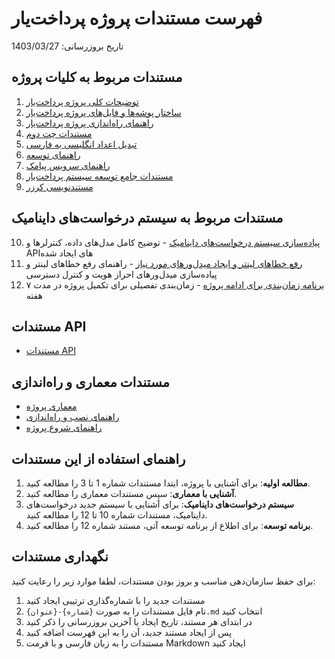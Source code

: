# فهرست مستندات پروژه پرداخت‌یار

تاریخ بروزرسانی: 1403/03/27

## مستندات مربوط به کلیات پروژه

1. [توضیحات کلی پروژه پرداخت‌یار](./01-About-proj.md)
2. [ساختار پوشه‌ها و فایل‌های پروژه پرداخت‌یار](./02-ساختار%20پوشه‌ها%20و%20فایل‌های%20پروژه%20پرداخت‌یار.md)
3. [راهنمای راه‌اندازی پروژه پرداخت‌یار](./03-راهنمای%20راه‌اندازی%20پروژه%20پرداخت‌یار.md)
4. [مستندات چت دوم](./04-مستندات%20چت%20دوم.md)
5. [تبدیل اعداد انگلیسی به فارسی](./05-DIGIT_CONVERSION.md)
6. [راهنمای توسعه](./06-DEVELOPMENT.md)
7. [راهنمای سرویس پیامک](./07-sms0098.md)
8. [مستندات جامع توسعه سیستم پرداخت‌یار](./08-%20مستندات%20جامع%20توسعه%20سیستم%20پرداخت‌یار.md)
9. [مستندنویسی کرزر](./09-مستندنویسی%20کرزر.md)

## مستندات مربوط به سیستم درخواست‌های داینامیک

10. [پیاده‌سازی سیستم درخواست‌های داینامیک](./10-پیاده‌سازی%20سیستم%20درخواست‌های%20داینامیک.md) - توضیح کامل مدل‌های داده، کنترلرها و API‌های ایجاد شده
11. [رفع خطاهای لینتر و ایجاد میدل‌ورهای مورد نیاز](./11-رفع%20خطاهای%20لینتر%20و%20ایجاد%20میدل‌ورها.md) - راهنمای رفع خطاهای لینتر و پیاده‌سازی میدل‌ورهای احراز هویت و کنترل دسترسی
12. [برنامه زمان‌بندی برای ادامه پروژه](./12-برنامه%20زمان‌بندی%20برای%20ادامه%20پروژه.md) - زمان‌بندی تفصیلی برای تکمیل پروژه در مدت ۷ هفته

## مستندات API

- [مستندات API](./api-docs.md)

## مستندات معماری و راه‌اندازی

- [معماری پروژه](./architecture.md)
- [راهنمای نصب و راه‌اندازی](./setup.md)
- [راهنمای شروع پروژه](../STARTUP.md)

## راهنمای استفاده از این مستندات

1. **مطالعه اولیه**: برای آشنایی با پروژه، ابتدا مستندات شماره 1 تا 3 را مطالعه کنید.
2. **آشنایی با معماری**: سپس مستندات معماری را مطالعه کنید.
3. **سیستم درخواست‌های داینامیک**: برای آشنایی با سیستم جدید درخواست‌های داینامیک، مستندات شماره 10 تا 12 را مطالعه کنید.
4. **برنامه توسعه**: برای اطلاع از برنامه توسعه آتی، مستند شماره 12 را مطالعه کنید.

## نگهداری مستندات

برای حفظ سازمان‌دهی مناسب و بروز بودن مستندات، لطفا موارد زیر را رعایت کنید:

1. مستندات جدید را با شماره‌گذاری ترتیبی ایجاد کنید
2. نام فایل مستندات را به صورت `{شماره}-{عنوان}.md` انتخاب کنید
3. در ابتدای هر مستند، تاریخ ایجاد یا آخرین بروزرسانی را ذکر کنید
4. پس از ایجاد مستند جدید، آن را به این فهرست اضافه کنید
5. مستندات را به زبان فارسی و با فرمت Markdown ایجاد کنید 